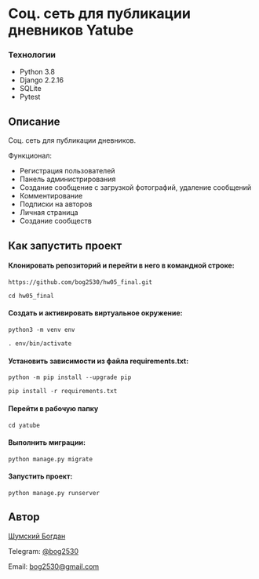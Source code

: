 # Cоц. сеть для публикации дневников Yatube

### Технологии
- Python 3.8
- Django 2.2.16
- SQLite
- Pytest


## Описание
Cоц. cеть для публикации дневников.

Функционал:
- Регистрация пользователей
- Панель администрирования
- Создание сообщение с загрузкой фотографий, удаление сообщений
- Комментирование
- Подписки на авторов
- Личная страница 
- Создание сообществ


## Как запустить проект

#### Клонировать репозиторий и перейти в него в командной строке:
```
https://github.com/bog2530/hw05_final.git
```

```
cd hw05_final
```

#### Cоздать и активировать виртуальное окружение:
```
python3 -m venv env
```

```
. env/bin/activate
```

#### Установить зависимости из файла requirements.txt:
```
python -m pip install --upgrade pip
```

```
pip install -r requirements.txt
```

#### Перейти в рабочую папку 
```
cd yatube
```

#### Выполнить миграции:
```
python manage.py migrate
```

#### Запустить проект:
```
python manage.py runserver
```

## Автор
[Шумский Богдан](https://github.com/bog2530)

Telegram: [@bog2530](https://t.me/bog2530)

Email: bog2530@gmail.com
